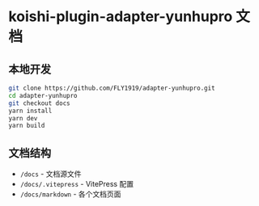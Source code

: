 # koishi-plugin-adapter-yunhupro 文档

## 本地开发

```bash
git clone https://github.com/FLY1919/adapter-yunhupro.git
cd adapter-yunhupro
git checkout docs
yarn install
yarn dev
yarn build
```

## 文档结构

- `/docs` - 文档源文件
- `/docs/.vitepress` - VitePress 配置
- `/docs/markdown` - 各个文档页面

